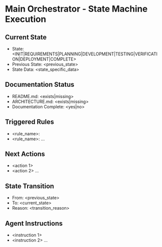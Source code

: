 # Main Orchestrator - State Machine Execution

## Current State
- State: <INIT|REQUIREMENTS|PLANNING|DEVELOPMENT|TESTING|VERIFICATION|DEPLOYMENT|COMPLETE>
- Previous State: <previous_state>
- State Data: <state_specific_data>

## Documentation Status
- README.md: <exists|missing>
- ARCHITECTURE.md: <exists|missing>
- Documentation Complete: <yes|no>

## Triggered Rules
- <rule_name>: <status>
- <rule_name>: <status>
...

## Next Actions
- <action 1>
- <action 2>
...

## State Transition
- From: <previous_state>
- To: <current_state>
- Reason: <transition_reason>

## Agent Instructions
- <instruction 1>
- <instruction 2>
... 